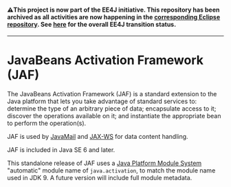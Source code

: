 #### :warning:This project is now part of the EE4J initiative. This repository has been archived as all activities are now happening in the [corresponding Eclipse repository](https://github.com/eclipse-ee4j/jaf). See [here](https://www.eclipse.org/ee4j/status.php) for the overall EE4J transition status.
 
---
# JavaBeans Activation Framework (JAF)

The JavaBeans Activation Framework (JAF) is a standard extension to the
Java platform that lets you take advantage of standard services to:
determine the type of an arbitrary piece of data; encapsulate access to
it; discover the operations available on it; and instantiate the
appropriate bean to perform the operation(s).

JAF is used by [JavaMail](https://javaee.github.io/javamail)
and [JAX-WS](https://github.com/javaee/jax-ws-spec) for data content handling.

JAF is included in Java SE 6 and later.

This standalone release of JAF uses a
[Java Platform Module System](http://openjdk.java.net/projects/jigsaw/spec/)
"automatic" module name of `java.activation`, to match the module name
used in JDK 9.  A future version will include full module metadata.
